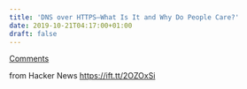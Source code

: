 ```yaml
---
title: 'DNS over HTTPS–What Is It and Why Do People Care?'
date: 2019-10-21T04:17:00+01:00
draft: false
---
```


[Comments](https://news.ycombinator.com/item?id=21308939)  
  
from Hacker News https://ift.tt/2OZOxSi